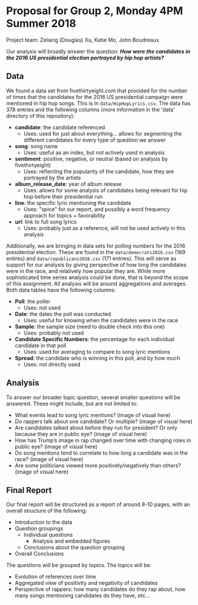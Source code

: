 # Proposal for Group 2, Monday 4PM Summer 2018
Project team: Zeliang (Douglas) Xu, Katie Mo, John Boudreaux

Our analysis will broadly answer the question: *__How were the candidates in the 2016 US presidential election portrayed by hip hop artists?__*

## __Data__

We found a data set from fivethirtyeight.com that provided for the number of times that the candidates for the 2016 US presidential campaign were mentioned in hip hop songs. This is in `data/HipHopLyrics.csv`. The data has 378 entries and the following columns (more information in the 'data' directory of this repository):
* __candidate__: the candidate referenced
  * Uses: used for just about everything... allows for segmenting the different candidates for every type of question we answer
* __song__: song name
  * Uses: useful as an index, but not actively used in analysis
* __sentiment__: positive, negative, or neutral (based on analysis by fivethirtyeight)
  * Uses: reflecting the popularity of the candidate, how they are portrayed by the artists
* __album_release_date__: year of album release
  * Uses: allows for some analysis of candidates being relevant for hip hop before their presidential run
* __line__: the specific lyric mentioning the candidate
  * Uses: "spice" for our report, and possibly a word frequency approach for topics + favorability 
* __url__: link to full song lyrics
  * Uses: probably just as a reference, will not be used actively in this analysis

Additionally, we are bringing in data sets for polling numbers for the 2016 presidential election. These are found in the `data/democrats2016.csv` (169 entires) and `data/republicans2016.csv` (171 entries). This will serve as support for our analysis by giving perspective of how long the candidates were in the race, and relatively how popular they are. While more sophisticated time series analysis could be done, that is beyond the scope of this assignment. All analysis will be around aggregations and averages. Both data tables have the following columns:
* __Poll__: the poller
  * Uses: not used
* __Date__: the dates the poll was conducted
  * Uses: useful for knowing when the candidates were in the race
* __Sample__: the sample size (need to double check into this one)
  * Uses: probably not used
* __Candidate Specific Numbers__: the percentage for each individual candidate in that poll
  * Uses: used for averaging to compare to song lyric mentions
* __Spread__: the candidate who is winning in this poll, and by how much
  * Uses: not directly used

## __Analysis__

To answer our broader topic question, several smaller questions will be answered. These might include, but are not limited to:

* What events lead to song lyric mentions?
(image of visual here)
* Do rappers talk about one candidate? Or multiple?
(image of visual here)
* Are candidates talked about before they run for president? Or only because they are in public eye?
(image of visual here)
* How has Trump’s image in rap changed over time with changing roles in public eye?
(image of visual here)
* Do song mentions tend to correlate to how long a candidate was in the race?
(image of visual here)
* Are some politicians viewed more positively/negatively than others?
(image of visual here)

## __Final Report__

Our final report will be structured as a report of around 8-10 pages, with an overall structure of the following:
* Introduction to the data
* Question groupings
  * Individual questions
    * Analysis and embedded figures
  * Conclusions about the question grouping
* Overall Conclusions

The questions will be grouped by topics. The topics will be:
* Evolution of references over time
* Aggregated view of positivity and negativity of candidates
* Perspective of rappers: how many candidates do they rap about, how many songs mentioning candidates do they have, etc...
